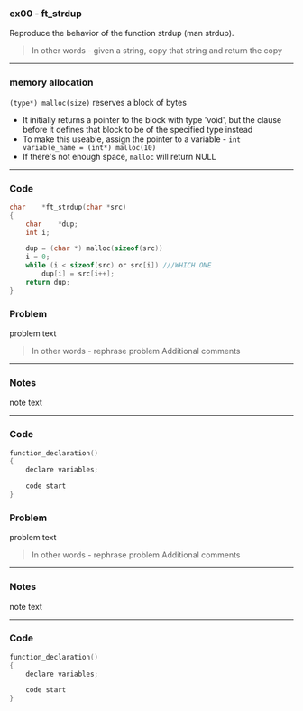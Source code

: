 ### ex00 - ft_strdup
Reproduce the behavior of the function strdup (man strdup).
> In other words - given a string, copy that string and return the copy
___
### memory allocation
`(type*) malloc(size)` reserves a block of bytes
- It initially returns a pointer to the block with type 'void', but the clause before it defines that block to be of the specified type instead
- To make this useable, assign the pointer to a variable - `int variable_name = (int*) malloc(10)`
- If there's not enough space, `malloc` will return NULL
___
### Code
```C
char	*ft_strdup(char *src)
{
	char	*dup;
	int	i;

	dup = (char *) malloc(sizeof(src))
	i = 0;
	while (i < sizeof(src) or src[i]) ///WHICH ONE
		dup[i] = src[i++];
	return dup;
}
```
### Problem
problem text
> In other words - rephrase problem
> Additional comments
___
### Notes
note text
___
### Code
```C
function_declaration()
{
	declare variables;

	code start
}
```
### Problem
problem text
> In other words - rephrase problem
> Additional comments
___
### Notes
note text
___
### Code
```C
function_declaration()
{
	declare variables;

	code start
}
```
